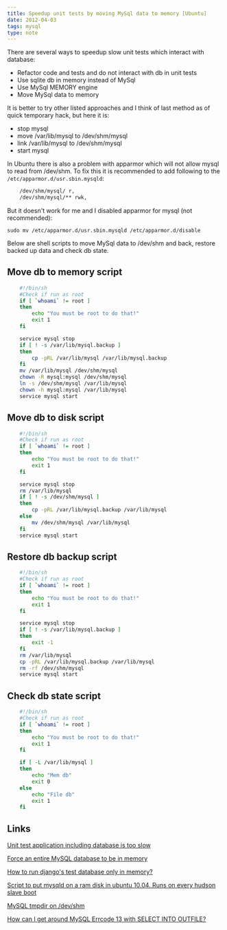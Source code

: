 ```yaml
---
title: Speedup unit tests by moving MySql data to memory [Ubuntu]
date: 2012-04-03
tags: mysql
type: note
---
```


There are several ways to speedup slow unit tests which interact with database:
 * Refactor code and tests and do not interact with db in unit tests
 * Use sqlite db in memory instead of MySql
 * Use MySql MEMORY engine
 * Move MySql data to memory

<!-- more -->
It is better to try other listed approaches and I think of last method as of quick temporary hack, but here it is:
 * stop mysql
 * move /var/lib/mysql to /dev/shm/mysql
 * link /var/lib/mysql to /dev/shm/mysql
 * start mysql

In Ubuntu there is also a problem with apparmor which will not allow mysql to read from /dev/shm.
To fix this it is recommended to add following to the `/etc/apparmor.d/usr.sbin.mysqld`:

```bash
    /dev/shm/mysql/ r,
    /dev/shm/mysql/** rwk,
```

But it doesn't work for me and I disabled apparmor for mysql (not recommended):

    sudo mv /etc/apparmor.d/usr.sbin.mysqld /etc/apparmor.d/disable

Below are shell scripts to move MySql data to /dev/shm and back, restore backed up data and check db state.

Move db to memory script
--------------------------------------------

```bash
    #!/bin/sh
    #Check if run as root
    if [ `whoami` != root ]
    then
        echo "You must be root to do that!"
        exit 1
    fi

    service mysql stop
    if [ ! -s /var/lib/mysql.backup ]
    then
        cp -pRL /var/lib/mysql /var/lib/mysql.backup
    fi
    mv /var/lib/mysql /dev/shm/mysql
    chown -R mysql:mysql /dev/shm/mysql
    ln -s /dev/shm/mysql /var/lib/mysql
    chown -h mysql:mysql /var/lib/mysql
    service mysql start
```

Move db to disk script
--------------------------------------------

```bash
    #!/bin/sh
    #Check if run as root
    if [ `whoami` != root ]
    then
        echo "You must be root to do that!"
        exit 1
    fi

    service mysql stop
    rm /var/lib/mysql
    if [ ! -s /dev/shm/mysql ]
    then
        cp -pRL /var/lib/mysql.backup /var/lib/mysql
    else
        mv /dev/shm/mysql /var/lib/mysql
    fi
    service mysql start
```


Restore db backup script
--------------------------------------------

```bash
    #!/bin/sh
    #Check if run as root
    if [ `whoami` != root ]
    then
        echo "You must be root to do that!"
        exit 1
    fi

    service mysql stop
    if [ ! -s /var/lib/mysql.backup ]
    then
        exit -1
    fi
    rm /var/lib/mysql
    cp -pRL /var/lib/mysql.backup /var/lib/mysql
    rm -rf /dev/shm/mysql
    service mysql start
```

Check db state script
--------------------------------------------

```bash
    #!/bin/sh
    #Check if run as root
    if [ `whoami` != root ]
    then
        echo "You must be root to do that!"
        exit 1
    fi

    if [ -L /var/lib/mysql ]
    then
        echo "Mem db"
        exit 0
    else
        echo "File db"
        exit 1
    fi
```


Links
--------------------------------------------
[Unit test application including database is too slow](http://stackoverflow.com/questions/9500032/unit-test-application-including-database-is-too-slow)

[Force an entire MySQL database to be in memory](http://stackoverflow.com/questions/4894850/force-an-entire-mysql-database-to-be-in-memory)

[How to run django's test database only in memory?](http://stackoverflow.com/questions/3096148/how-to-run-djangos-test-database-only-in-memory)

[Script to put mysqld on a ram disk in ubuntu 10.04. Runs on every hudson slave boot](https://gist.github.com/1152547)

[MySQL tmpdir on /dev/shm](http://www.indimon.co.uk/2012/mysql-tmpdir-on-devshm/)

[How can I get around MySQL Errcode 13 with SELECT INTO OUTFILE?](http://stackoverflow.com/questions/2783313/how-can-i-get-around-mysql-errcode-13-with-select-into-outfile)
